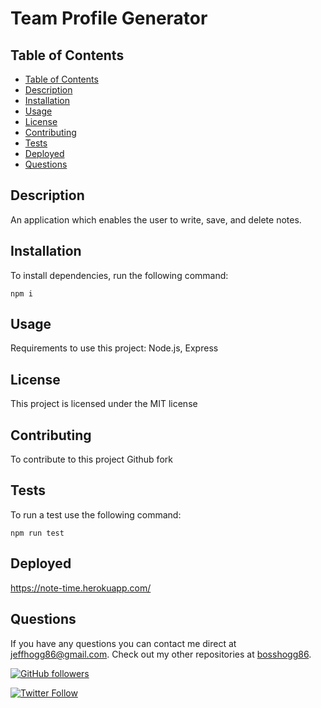 # Team Profile Generator

## Table of Contents

- [Table of Contents](#table-of-contents)
- [Description](#description)
- [Installation](#installation)
- [Usage](#usage)
- [License](#license)
- [Contributing](#contributing)
- [Tests](#tests)
- [Deployed](#deployed)
- [Questions](#questions)

## Description

An application which enables the user to write, save, and delete notes.

## Installation

To install dependencies, run the following command:

```
npm i
```

## Usage

Requirements to use this project: Node.js, Express

## License

This project is licensed under the MIT license

## Contributing

To contribute to this project Github fork

## Tests

To run a test use the following command:

```
npm run test
```

## Deployed

https://note-time.herokuapp.com/

## Questions

If you have any questions you can contact me direct at <jeffhogg86@gmail.com>. Check out my other repositories at [bosshogg86](https://github.com/bosshogg86).

[![GitHub followers](https://img.shields.io/github/followers/bosshogg86.svg?style=social&label=Follow)](https://github.com/bosshogg86)

[![Twitter Follow](https://img.shields.io/twitter/follow/JeffHogg86.svg?style=social)](https://twitter.com/JeffHogg86)
